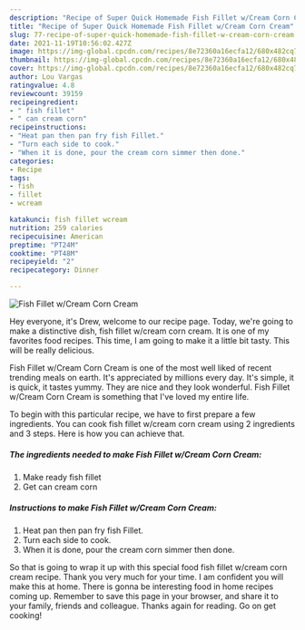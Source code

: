 ```yaml
---
description: "Recipe of Super Quick Homemade Fish Fillet w/Cream Corn Cream"
title: "Recipe of Super Quick Homemade Fish Fillet w/Cream Corn Cream"
slug: 77-recipe-of-super-quick-homemade-fish-fillet-w-cream-corn-cream
date: 2021-11-19T10:56:02.427Z
image: https://img-global.cpcdn.com/recipes/8e72360a16ecfa12/680x482cq70/fish-fillet-wcream-corn-cream-recipe-main-photo.jpg
thumbnail: https://img-global.cpcdn.com/recipes/8e72360a16ecfa12/680x482cq70/fish-fillet-wcream-corn-cream-recipe-main-photo.jpg
cover: https://img-global.cpcdn.com/recipes/8e72360a16ecfa12/680x482cq70/fish-fillet-wcream-corn-cream-recipe-main-photo.jpg
author: Lou Vargas
ratingvalue: 4.8
reviewcount: 39159
recipeingredient:
- " fish fillet"
- " can cream corn"
recipeinstructions:
- "Heat pan then pan fry fish Fillet."
- "Turn each side to cook."
- "When it is done, pour the cream corn simmer then done."
categories:
- Recipe
tags:
- fish
- fillet
- wcream

katakunci: fish fillet wcream 
nutrition: 259 calories
recipecuisine: American
preptime: "PT24M"
cooktime: "PT48M"
recipeyield: "2"
recipecategory: Dinner

---
```



![Fish Fillet w/Cream Corn Cream](https://img-global.cpcdn.com/recipes/8e72360a16ecfa12/680x482cq70/fish-fillet-wcream-corn-cream-recipe-main-photo.jpg)

Hey everyone, it's Drew, welcome to our recipe page. Today, we're going to make a distinctive dish, fish fillet w/cream corn cream. It is one of my favorites food recipes. This time, I am going to make it a little bit tasty. This will be really delicious.



Fish Fillet w/Cream Corn Cream is one of the most well liked of recent trending meals on earth. It's appreciated by millions every day. It's simple, it is quick, it tastes yummy. They are nice and they look wonderful. Fish Fillet w/Cream Corn Cream is something that I've loved my entire life.


To begin with this particular recipe, we have to first prepare a few ingredients. You can cook fish fillet w/cream corn cream using 2 ingredients and 3 steps. Here is how you can achieve that.

<!--inarticleads1-->

##### The ingredients needed to make Fish Fillet w/Cream Corn Cream:

1. Make ready  fish fillet
1. Get  can cream corn




<!--inarticleads2-->

##### Instructions to make Fish Fillet w/Cream Corn Cream:

1. Heat pan then pan fry fish Fillet.
1. Turn each side to cook.
1. When it is done, pour the cream corn simmer then done.




So that is going to wrap it up with this special food fish fillet w/cream corn cream recipe. Thank you very much for your time. I am confident you will make this at home. There is gonna be interesting food in home recipes coming up. Remember to save this page in your browser, and share it to your family, friends and colleague. Thanks again for reading. Go on get cooking!
